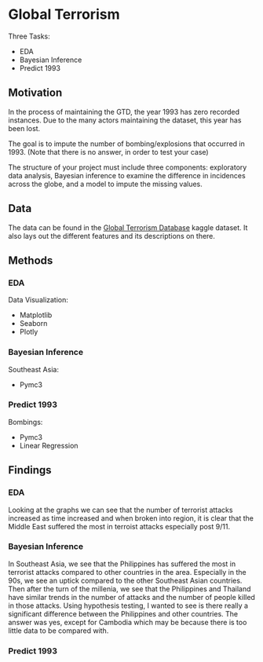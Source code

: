 # Global Terrorism
Three Tasks:
* EDA
* Bayesian Inference
* Predict 1993

## Motivation
In the process of maintaining the GTD, the year 1993 has zero recorded instances. Due to the many actors maintaining the dataset, this year has been lost.

The goal is to impute the number of bombing/explosions that occurred in 1993. (Note that there is no answer, in order to test your case)

The structure of your project must include three components: exploratory data analysis, Bayesian inference to examine the difference in incidences across the globe, and a model to impute the missing values.


## Data
The data can be found in the [Global Terrorism Database](https://www.kaggle.com/START-UMD/gtd) kaggle dataset. It also lays out the different features and its descriptions on there.

## Methods
### EDA
Data Visualization:
* Matplotlib
* Seaborn
* Plotly

### Bayesian Inference
Southeast Asia:
* Pymc3

### Predict 1993
Bombings:
* Pymc3
* Linear Regression

## Findings
### EDA
Looking at the graphs we can see that the number of terrorist attacks increased as time increased and when broken into region, it is clear that the Middle East suffered the most in terroist attacks especially post 9/11. 

### Bayesian Inference
In Southeast Asia, we see that the Philippines has suffered the most in terrorist attacks compared to other countries in the area. Especially in the 90s, we see an uptick compared to the other Southeast Asian countries. Then after the turn of the millenia, we see that the Philippines and Thailand have similar trends in the number of attacks and the number of people killed in those attacks. Using hypothesis testing, I wanted to see is there really a significant difference between the Philippines and other countries. The answer was yes, except for Cambodia which may be because there is too little data to be compared with.

### Predict 1993

